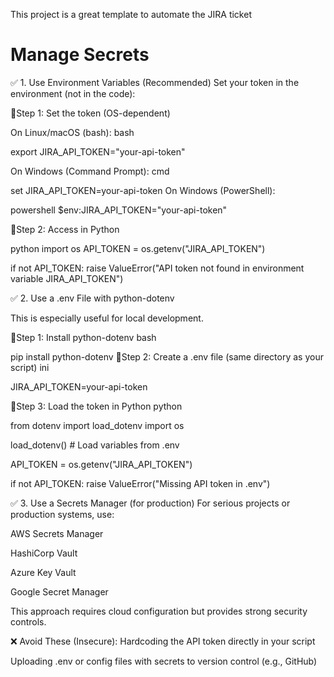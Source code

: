 This project is a great template to automate the JIRA ticket


# Manage Secrets #

✅ 1. Use Environment Variables (Recommended) Set your token in the environment (not in the code):

📍Step 1: Set the token (OS-dependent)

On Linux/macOS (bash):
bash

export JIRA_API_TOKEN="your-api-token"

On Windows (Command Prompt):
cmd

set JIRA_API_TOKEN=your-api-token On Windows (PowerShell):

powershell
$env:JIRA_API_TOKEN="your-api-token"

📍Step 2: Access in Python

python
import os API_TOKEN = os.getenv("JIRA_API_TOKEN")

if not API_TOKEN: raise ValueError("API token not found in environment variable JIRA_API_TOKEN")

✅ 2. Use a .env File with python-dotenv

This is especially useful for local development.

📍Step 1: Install python-dotenv bash

pip install python-dotenv 📍Step 2: Create a .env file (same directory as your script) ini

JIRA_API_TOKEN=your-api-token

📍Step 3: Load the token in Python python

from dotenv import load_dotenv import os

load_dotenv() # Load variables from .env

API_TOKEN = os.getenv("JIRA_API_TOKEN")

if not API_TOKEN: raise ValueError("Missing API token in .env")

✅ 3. Use a Secrets Manager (for production) For serious projects or production systems, use:

AWS Secrets Manager

HashiCorp Vault

Azure Key Vault

Google Secret Manager

This approach requires cloud configuration but provides strong security controls.

❌ Avoid These (Insecure): Hardcoding the API token directly in your script

Uploading .env or config files with secrets to version control (e.g., GitHub)

 
